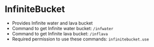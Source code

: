 # InfiniteBucket
- Provides Infinite water and lava bucket
- Command to get Infinite water bucket: ```/infwater```
- Command to get Infinite lava bucket: ```/inflava```
- Required permission to use these commands: ```infinitebucket.use```
